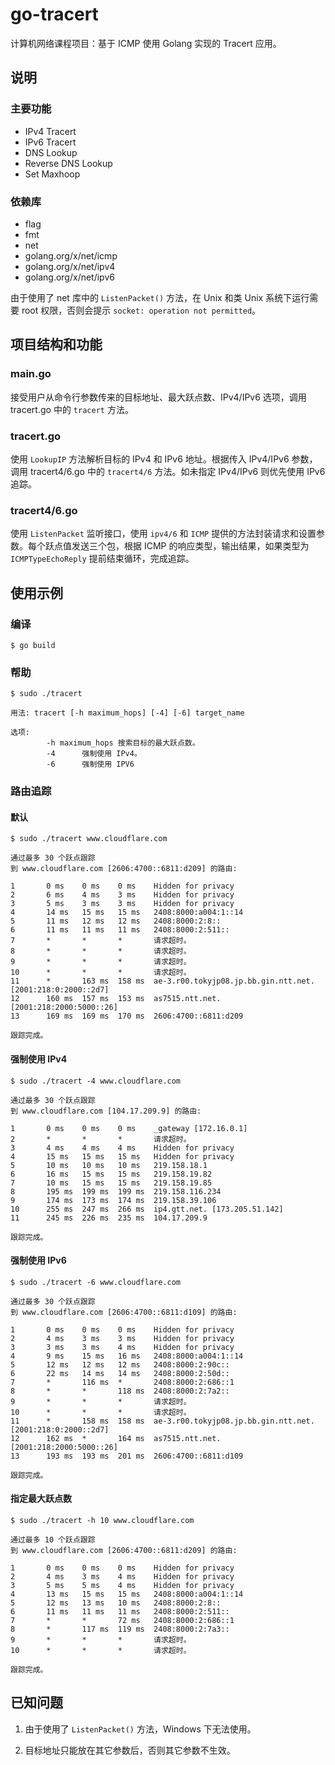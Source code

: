 # go-tracert
计算机网络课程项目：基于 ICMP 使用 Golang 实现的 Tracert 应用。

## 说明
### 主要功能
- IPv4 Tracert
- IPv6 Tracert
- DNS Lookup
- Reverse DNS Lookup
- Set Maxhoop

### 依赖库
- flag
- fmt
- net
- golang.org/x/net/icmp
- golang.org/x/net/ipv4
- golang.org/x/net/ipv6

由于使用了 net 库中的 `ListenPacket()` 方法，在 Unix 和类 Unix 系统下运行需要 root 权限，否则会提示 `socket: operation not permitted`。

## 项目结构和功能
### main.go
接受用户从命令行参数传来的目标地址、最大跃点数、IPv4/IPv6 选项，调用 tracert.go 中的 `tracert` 方法。

### tracert.go
使用 `LookupIP` 方法解析目标的 IPv4 和 IPv6 地址。根据传入 IPv4/IPv6 参数，调用 tracert4/6.go 中的 `tracert4/6` 方法。如未指定 IPv4/IPv6 则优先使用 IPv6 追踪。

### tracert4/6.go
使用 `ListenPacket` 监听接口，使用 `ipv4/6` 和 `ICMP` 提供的方法封装请求和设置参数。每个跃点值发送三个包，根据 ICMP 的响应类型，输出结果，如果类型为 `ICMPTypeEchoReply` 提前结束循环，完成追踪。


## 使用示例
### 编译
```
$ go build
```
### 帮助
```
$ sudo ./tracert

用法: tracert [-h maximum_hops] [-4] [-6] target_name

选项:
        -h maximum_hops 搜索目标的最大跃点数。
        -4      强制使用 IPv4。
        -6      强制使用 IPV6
```
### 路由追踪
#### 默认
```
$ sudo ./tracert www.cloudflare.com

通过最多 30 个跃点跟踪
到 www.cloudflare.com [2606:4700::6811:d209] 的路由:

1       0 ms    0 ms    0 ms    Hidden for privacy
2       6 ms    4 ms    3 ms    Hidden for privacy
3       5 ms    3 ms    3 ms    Hidden for privacy
4       14 ms   15 ms   15 ms   2408:8000:a004:1::14
5       11 ms   12 ms   12 ms   2408:8000:2:8::
6       11 ms   11 ms   11 ms   2408:8000:2:511::
7       *       *       *       请求超时。
8       *       *       *       请求超时。
9       *       *       *       请求超时。
10      *       *       *       请求超时。
11      *       163 ms  158 ms  ae-3.r00.tokyjp08.jp.bb.gin.ntt.net. [2001:218:0:2000::2d7]
12      160 ms  157 ms  153 ms  as7515.ntt.net. [2001:218:2000:5000::26]
13      169 ms  169 ms  170 ms  2606:4700::6811:d209

跟踪完成。
```

#### 强制使用 IPv4
```
$ sudo ./tracert -4 www.cloudflare.com

通过最多 30 个跃点跟踪
到 www.cloudflare.com [104.17.209.9] 的路由:

1       0 ms    0 ms    0 ms    _gateway [172.16.0.1]
2       *       *       *       请求超时。
3       4 ms    4 ms    4 ms    Hidden for privacy
4       15 ms   15 ms   15 ms   Hidden for privacy
5       10 ms   10 ms   10 ms   219.158.18.1
6       16 ms   15 ms   15 ms   219.158.19.82
7       10 ms   15 ms   15 ms   219.158.19.85
8       195 ms  199 ms  199 ms  219.158.116.234
9       174 ms  173 ms  174 ms  219.158.39.106
10      255 ms  247 ms  266 ms  ip4.gtt.net. [173.205.51.142]
11      245 ms  226 ms  235 ms  104.17.209.9

跟踪完成。
```

#### 强制使用 IPv6
```
$ sudo ./tracert -6 www.cloudflare.com

通过最多 30 个跃点跟踪
到 www.cloudflare.com [2606:4700::6811:d109] 的路由:

1       0 ms    0 ms    0 ms    Hidden for privacy
2       4 ms    3 ms    3 ms    Hidden for privacy
3       3 ms    3 ms    4 ms    Hidden for privacy
4       9 ms    15 ms   16 ms   2408:8000:a004:1::14
5       12 ms   12 ms   12 ms   2408:8000:2:90c::
6       22 ms   14 ms   14 ms   2408:8000:2:50d::
7       *       116 ms  *       2408:8000:2:686::1
8       *       *       118 ms  2408:8000:2:7a2::
9       *       *       *       请求超时。
10      *       *       *       请求超时。
11      *       158 ms  158 ms  ae-3.r00.tokyjp08.jp.bb.gin.ntt.net. [2001:218:0:2000::2d7]
12      162 ms  *       164 ms  as7515.ntt.net. [2001:218:2000:5000::26]
13      193 ms  193 ms  201 ms  2606:4700::6811:d109

跟踪完成。
```

#### 指定最大跃点数
```
$ sudo ./tracert -h 10 www.cloudflare.com

通过最多 10 个跃点跟踪
到 www.cloudflare.com [2606:4700::6811:d209] 的路由:

1       0 ms    0 ms    0 ms    Hidden for privacy
2       4 ms    3 ms    4 ms    Hidden for privacy
3       5 ms    5 ms    4 ms    Hidden for privacy
4       13 ms   15 ms   15 ms   2408:8000:a004:1::14
5       12 ms   13 ms   10 ms   2408:8000:2:8::
6       11 ms   11 ms   11 ms   2408:8000:2:511::
7       *       *       72 ms   2408:8000:2:686::1
8       *       117 ms  119 ms  2408:8000:2:7a3::
9       *       *       *       请求超时。
10      *       *       *       请求超时。

跟踪完成。
```

## 已知问题
1. 由于使用了 `ListenPacket()` 方法，Windows 下无法使用。

2. 目标地址只能放在其它参数后，否则其它参数不生效。

